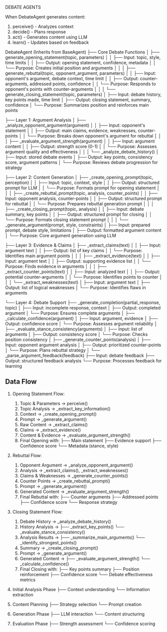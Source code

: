 DEBATE AGENTS

When DebateAgent generates content:
   1. perceive() - Analyzes context
   2. decide() - Plans response
   3. act() - Generates content using LLM
   4. learn() - Updates based on feedback

DebateAgent (Inherits from BaseAgent)
├── Core Debate Functions
│   ├── generate_opening_statement(topic, parameters) 
│   │   ├── Input: topic, style, time limits
│   │   ├── Output: opening statement, confidence, metadata
│   │   └── Purpose: Creates initial position and arguments
│   │
│   ├── generate_rebuttal(topic, opponent_argument, parameters)
│   │   ├── Input: opponent's argument, debate context, time limit
│   │   ├── Output: counter-arguments, addressed points, confidence
│   │   └── Purpose: Responds to opponent's points with counter-arguments
│   │
│   └── generate_closing_statement(topic, parameters)
│       ├── Input: debate history, key points made, time limit
│       ├── Output: closing statement, summary, confidence
│       └── Purpose: Summarizes position and reinforces main points

├── Layer 1: Argument Analysis
│   ├── _analyze_opponent_argument(argument)
│   │   ├── Input: opponent's statement
│   │   ├── Output: main claims, evidence, weaknesses, counter-points
│   │   └── Purpose: Breaks down opponent's argument for rebuttal
│   │
│   ├── _evaluate_argument_strength(argument)
│   │   ├── Input: argument content
│   │   ├── Output: strength score (0-1)
│   │   └── Purpose: Assesses argument quality and effectiveness
│   │
│   └── _analyze_debate_history()
│       ├── Input: stored debate events
│       ├── Output: key points, consistency score, argument patterns
│       └── Purpose: Reviews debate progression for strategy

├── Layer 2: Content Generation
│   ├── _create_opening_prompt(topic, perception)
│   │   ├── Input: topic, context, style
│   │   ├── Output: structured prompt for LLM
│   │   └── Purpose: Formats prompt for opening statement
│   │
│   ├── _create_rebuttal_prompt(topic, analysis, counter_points)
│   │   ├── Input: opponent analysis, counter-points
│   │   ├── Output: structured prompt for rebuttal
│   │   └── Purpose: Prepares rebuttal generation prompt
│   │
│   ├── _create_closing_prompt(topic, analysis)
│   │   ├── Input: debate summary, key points
│   │   ├── Output: structured prompt for closing
│   │   └── Purpose: Formats closing statement prompt
│   │
│   └── _generate_argument(prompt, style, constraints)
│       ├── Input: prepared prompt, debate style, limitations
│       ├── Output: formatted argument content
│       └── Purpose: Core argument generation using LLM

├── Layer 3: Evidence & Claims
│   ├── _extract_claims(text)
│   │   ├── Input: argument text
│   │   ├── Output: list of key claims
│   │   └── Purpose: Identifies main argument points
│   │
│   ├── _extract_evidence(text)
│   │   ├── Input: argument text
│   │   ├── Output: supporting evidence list
│   │   └── Purpose: Finds evidence in arguments
│   │
│   ├── _extract_counter_points(text)
│   │   ├── Input: analyzed text
│   │   ├── Output: potential counter-arguments
│   │   └── Purpose: Identifies points to counter
│   │
│   └── _extract_weaknesses(text)
│       ├── Input: argument text
│       ├── Output: list of logical weaknesses
│       └── Purpose: Identifies flaws in arguments

└── Layer 4: Debate Support
    ├── _generate_completion(partial_response, topic)
    │   ├── Input: incomplete response, context
    │   ├── Output: completed argument
    │   └── Purpose: Ensures complete arguments
    │
    ├── _calculate_confidence(argument)
    │   ├── Input: argument, evidence
    │   ├── Output: confidence score
    │   └── Purpose: Assesses argument reliability
    │
    ├── _evaluate_stance_consistency(arguments)
    │   ├── Input: list of arguments
    │   ├── Output: consistency score
    │   └── Purpose: Checks position consistency
    │
    ├── _generate_counter_points(analysis)
    │   ├── Input: opponent argument analysis
    │   ├── Output: prioritized counter-points
    │   └── Purpose: Plans rebuttal strategy
    │
    └── _parse_argument_feedback(feedback)
        ├── Input: debate feedback
        ├── Output: structured feedback analysis
        └── Purpose: Processes feedback for learning


Data Flow 
------------


1. Opening Statement Flow:
	1. Topic & Parameters → perceive()
	2. Topic Analysis → _extract_key_information()
	3. Context → _create_opening_prompt()
	4. Prompt → _generate_argument()
	5. Raw Content → _extract_claims()
	6. Claims → _extract_evidence()
	7. Content & Evidence → _evaluate_argument_strength()
	8. Final Opening with:
	   ├── Main statement
	   ├── Evidence support
	   ├── Confidence score
	   └── Metadata (stance, style)

2. Rebuttal Flow:
	1. Opponent Argument → _analyze_opponent_argument()
	2. Analysis → _extract_claims(), _extract_weaknesses()
	3. Claims & Weaknesses → _generate_counter_points()
	4. Counter Points → _create_rebuttal_prompt()
	5. Prompt → _generate_argument()
	6. Generated Content → _evaluate_argument_strength()
	7. Final Rebuttal with:
	   ├── Counter arguments
	   ├── Addressed points
	   ├── Confidence score
	   └── Response strategy

3. Closing Statement Flow:
	1. Debate History → _analyze_debate_history()
	2. History Analysis → 
	   ├── _extract_key_points()
	   └── _evaluate_stance_consistency()
	3. Analysis Results → 
	   ├── _summarize_main_arguments()
	   └── _identify_strongest_points()
	4. Summary → _create_closing_prompt()
	5. Prompt → _generate_argument()
	6. Generated Content → 
	   ├── _evaluate_argument_strength()
	   └── _calculate_confidence()
	7. Final Closing with:
	   ├── Key points summary
	   ├── Position reinforcement
	   ├── Confidence score
	   └── Debate effectiveness metrics

1. Initial Analysis Phase
   ├── Context understanding
   └── Information extraction

2. Content Planning
   ├── Strategy selection
   └── Prompt creation

3. Generation Phase
   ├── LLM interaction
   └── Content structuring

4. Evaluation Phase
   ├── Strength assessment
   └── Confidence scoring